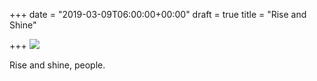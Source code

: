 +++
date = "2019-03-09T06:00:00+00:00"
draft = true
title = "Rise and Shine"

+++
![](https://res.cloudinary.com/tobyblog/image/upload/v1552144461/img/E0C070CB-7236-4E3F-A4D4-DA887152DB73.jpg)

Rise and shine, people. 